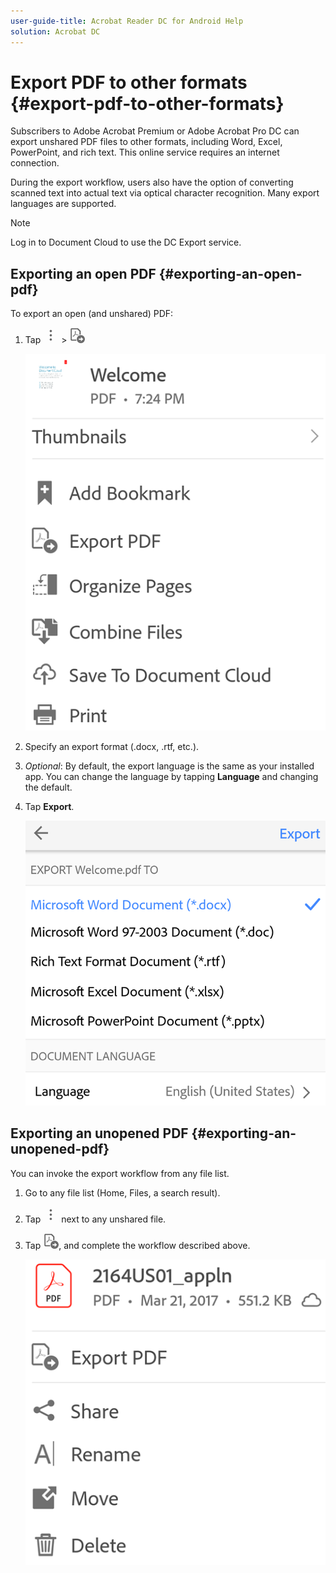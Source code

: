 ```yaml
---
user-guide-title: Acrobat Reader DC for Android Help
solution: Acrobat DC
---
```


# Export PDF to other formats {#export-pdf-to-other-formats}

Subscribers to Adobe Acrobat Premium or Adobe Acrobat Pro DC can export unshared PDF files to other formats, including Word, Excel, PowerPoint, and rich text. This online service requires an internet connection. 

During the export workflow, users also have the option of converting scanned text into actual text via optical character recognition. Many export languages are supported.

   >[!NOTE]
   >
   > Log in to Document Cloud to use the DC Export service. 

## Exporting an open PDF {#exporting-an-open-pdf}

To export an open (and unshared) PDF:

1. Tap ![image](./images/overflowicon.png) > ![image](./images/exporticon.png)

   ![image](./images/fileoverflowmenu.png)

1. Specify an export format (.docx, .rtf, etc.). 
1. *Optional*: By default, the export language is the same as your installed app. You can change the language by tapping **Language** and changing the default. 
1. Tap **Export**.

   ![image](./images/exportpdf.png)


## Exporting an unopened PDF {#exporting-an-unopened-pdf}

You can invoke the export workflow from any file list. 

1. Go to any file list (Home, Files, a search result).
1. Tap ![image](./images/overflowicon.png) next to any unshared file. 
1. Tap ![image](./images/exporticon.png), and complete the workflow described above. 

   ![image](./images/filelistcontextmenu.png)
